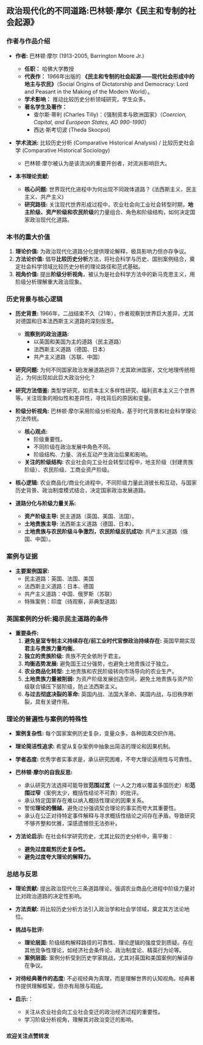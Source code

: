 ## 政治现代化的不同道路:巴林顿·摩尔《民主和专制的社会起源》

### 作者与作品介绍

*   **作者:** 巴林顿·摩尔 (1913-2005, Barrington Moore Jr.)
    *  **任职：** 哈佛大学教授
    *  **代表作：** 1966年出版的 **《民主和专制的社会起源——现代社会形成中的地主与农民》**（Social Origins of Dictatorship and Democracy: Lord and Peasant in the Making of the Modern World）。
    *  **学术影响：** 推动比较历史分析领域研究，学生众多。
    *  **著名学生及著作：**
        *   查尔斯·蒂利 (Charles Tilly)：《强制资本与欧洲国家》（*Coercion, Capital, and European States, AD 990-1990*）
        *   西达·斯考切波 (Theda Skocpol)

*   **学术流派:** 比较历史分析 (Comparative Historical Analysis) / 比较历史社会学 (Comparative Historical Sociology)
    *   巴林顿·摩尔被认为是该流派的重要开创者，对流派影响巨大。

*   **本书理论贡献:**
    *   **核心问题:** 世界现代化进程中为何出现不同政体道路？ (法西斯主义、民主主义、共产主义)
    *   **研究路径:** 关注现代世界形成过程中，农业社会向工业社会转型时期，**地主阶级、资产阶级和农民阶级**的力量组合、角色和阶级结构，如何决定国家政治现代化道路。

### 本书的重大价值

1.  **理论价值:**  为政治现代化道路分化提供理论解释，极具影响力但亦存争议。
2.  **方法论价值:** 倡导**比较历史分析**方法，将社会科学与历史、国别案例结合，奠定社会科学领域比较历史分析的理论路径和范式基础。
3.  **视角价值:** 提出**阶级分析视角**，被认为是社会科学方法中的新马克思主义，用阶级分析理解重大政治现象。

### 历史背景与核心逻辑

*   **历史背景:**  1966年，二战结束不久（21年），作者观察到世界巨大差异，尤其对德国和日本法西斯主义道路的深刻反思。
    *   **观察到的政治道路:**
        *   以英国和美国为主的道路（民主道路）
        *   法西斯主义道路（德国、日本）
        *   共产主义道路（苏联、中国）

*   **研究问题:**  为何不同国家政治发展道路迥异？尤其欧洲国家，文化地理传统相近，为何出现如此巨大政治分化？

*   **研究方法借鉴:** 类型学研究，如资本主义多样性研究、福利资本主义三个世界等。关注现象的相似性和差异性，寻找背后的原因和变量。

*   **阶级分析视角:**  巴林顿·摩尔采用阶级分析视角，基于时代背景和社会科学理论方法传统。
    *   **核心观点:**
        *   阶级重要性。
        *   不同阶级在政治发展中角色不同。
        *   阶级结构、力量、消长互动产生政治后果和影响。
    *   **关注的阶级结构:** 农业社会向工业社会转型过程中，地主阶级（封建贵族阶级）、农民阶级、工商业资产阶级。

*   **核心逻辑:**  农业商品化/商业化进程中，不同阶级力量此消彼长和互动，与国家历史背景、政治制度模式结合，决定国家政治发展道路。

*   **道路分化与阶级力量关系:**
    *   **资产阶级主导:** 民主道路（英国、美国、法国）。
    *   **土地贵族主导:** 法西斯主义道路（德国、日本）。
    *   **土地贵族与农民阶级斗争激烈，农民阶级反抗成功:** 共产主义道路（俄国、中国）。

### 案例与证据

*   **主要案例国家:**
    *   民主道路：英国、法国、美国
    *   法西斯主义道路：日本、德国
    *   共产主义道路：中国、俄罗斯（苏联）
    *   特殊案例：印度（待观察，非典型道路）

### 英国案例的分析:揭示民主道路的条件

*   **重要条件:**
    1.  **避免皇室专制主义持续存在/前工业时代官僚政治持续存在:**  英国早期实现**君主与贵族力量均衡**。
    2.  **独立的贵族阶级:**  贵族不完全依附于君主。
    3.  **均衡态势发展:**  避免国王过分强势，也避免土地贵族过于独立。
    4.  **农业商品化转型:**  土地贵族和农民阶级转向市场导向的农业生产。
    5.  **土地贵族力量被削弱:**  为资产阶级发展创造空间，避免土地贵族与资产阶级联合镇压下层阶级，防止法西斯主义。
    6.  **与过去彻底决裂的革命:**  英国内战、法国大革命、美国内战，与旧秩序断裂，具有关键作用。


### 理论的普遍性与案例的特殊性


*   **案例复杂性:**  每个国家案例历史复杂，变量众多，各种因素交织作用。
*   **理论简洁性追求:**  希望从复杂案例中抽象出简洁的理论和因果机制。
*   **学者态度:**  优秀学者实事求是，承认研究困难，不夸大理论适用性与可靠性。
*   **巴林顿·摩尔的自我反思:**
    *   承认研究方法选择可能导致**范围过宽**（一人之力难以覆盖多国历史）和**范围过窄**（案例太少，概括性结论不可靠）的批评。
    *   承认特定国家存在难以纳入概括性理论的因果关系。
    *   警惕**理论的僭越**，避免过分强调契合理论的事实而夸大其重要性。
    *   承认在公正对待特定事件解释与寻求概括性结论之间存在矛盾，导致研究不够齐整和优雅，深感遗憾但无法弥补。

*   **方法论启示:**  在社会科学研究历史，尤其比较历史分析中，需平衡：
    *   **避免过度裁剪历史复杂性。**
    *   **避免过度夸大理论的解释力。**

### 总结与反思

*   **理论贡献:**  提出政治现代化三条道路理论，强调农业商品化进程中阶级力量对比对政治道路的决定性影响。
*   **方法贡献:**  将比较历史分析方法引入政治学和社会学领域，奠定其方法论地位。

*   **挑战与批评:**
    *   **理论层面:**  阶级结构解释路径的可靠性、理论逻辑的强度受到质疑。存在其他竞争性理论，如经济社会条件论、政治制度论、精英行为论等。
    *   **案例层面:**  案例分析受到历史学家挑战，尤其对英国和美国案例的解读存在争议。

*   **对待经典著作的态度:**  不必视经典为真理，而是理解世界的认知视角。经典著作提供理解框架，但亦有局限与瑕疵。

*   **启示:**：
    *   关注从农业社会向工业社会变迁的政治经济过程的重要性。
    *   学习阶级分析视角，理解其对政治变迁的影响。
    
###

**欢迎关注点赞转发**
